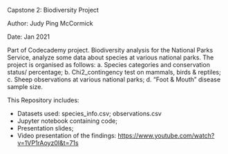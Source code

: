 
Capstone 2: Biodiversity Project

Author: Judy Ping McCormick

Date: Jan 2021

Part of Codecademy project.  Biodiversity analysis  for the National Parks Service, analyze some data about species at various national parks. The project is organised as follows:
a.	Species categories and conservation status/ percentage;
b.	Chi2_contingency test on mammals, birds & reptiles;
c.	Sheep observations at various national parks;
d.	“Foot & Mouth” disease sample size.

This Repository includes:
-	Datasets used: species_info.csv; observations.csv
-	Jupyter notebook containing code;
-	Presentation slides;
-	Video presentation of the findings:
https://www.youtube.com/watch?v=1VP1rAoyz0I&t=71s
